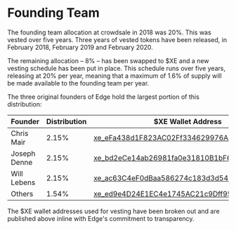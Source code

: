 # Founding Team

The founding team allocation at crowdsale in 2018 was 20%. This was vested over five years. Three years of vested tokens have been released, in February 2018, February 2019 and February 2020.

The remaining allocation – 8% – has been swapped to $XE and a new vesting schedule has been put in place. This schedule runs over five years, releasing at 20% per year, meaning that a maximum of 1.6% of supply will be made available to the founding team per year.

The three original founders of Edge hold the largest portion of this distribution:

<table><thead><tr><th width="161.61113074597932">Founder</th><th width="142.72219369852763">Distribution</th><th>$XE Wallet Address</th></tr></thead><tbody><tr><td>Chris Mair</td><td>2.15%</td><td><a href="https://xe.network/wallet/xe_eFa438d1F823AC02Ff334629976A2f698587AE54">xe_eFa438d1F823AC02Ff334629976A2f698587AE54</a></td></tr><tr><td>Joseph Denne</td><td>2.15%</td><td><a href="https://xe.network/wallet/xe_bd2eCe14ab26981fa0e31810B1bF652E6F3E5F00">xe_bd2eCe14ab26981fa0e31810B1bF652E6F3E5F00</a></td></tr><tr><td>Will Lebens</td><td>2.15%</td><td><a href="https://xe.network/wallet/xe_ac63C4eF0dBaa586274c183d3d54b824cee002fC">xe_ac63C4eF0dBaa586274c183d3d54b824cee002fC</a></td></tr><tr><td>Others</td><td>1.54%</td><td><a href="https://xe.network/wallet/xe_ed9e4D24E1EC4e1745AC21c9Dff9519b67B72348">xe_ed9e4D24E1EC4e1745AC21c9Dff9519b67B72348</a></td></tr></tbody></table>

The $XE wallet addresses used for vesting have been broken out and are published above inline with Edge's commitment to transparency.

